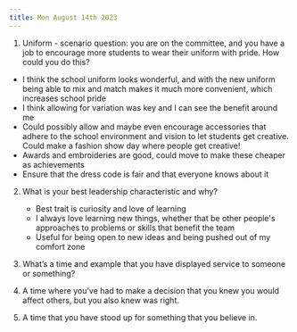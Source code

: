 ```yaml
---
title: Mon August 14th 2023
---
```


1. Uniform - scenario question: you are on the committee, and you have a job to encourage more students to wear their uniform with pride. How could you do this? 
- I think the school uniform looks wonderful, and with the new uniform being able to mix and match makes it much more convenient, which increases school pride
- I think allowing for variation was key and I can see the benefit around me
- Could possibly allow and maybe even encourage accessories that adhere to the school environment and vision to let students get creative. Could make a fashion show day where people get creative!
- Awards and embroideries are good, could move to make these cheaper as achievements
- Ensure that the dress code is fair and that everyone knows about it

2. What is your best leadership characteristic and why? 
   - Best trait is curiosity and love of learning
   - I always love learning new things, whether that be other people's approaches to problems or skills that benefit the team
   - Useful for being open to new ideas and being pushed out of my comfort zone

3. What’s a time and example that you have displayed service to someone or something? 

4. A time where you’ve had to make a decision that you knew you would affect others, but you also knew was right. 

5. A time that you have stood up for something that you believe in.